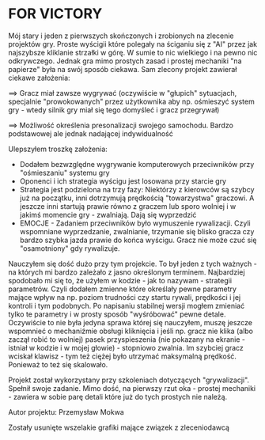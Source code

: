# FOR VICTORY

Mój stary i jeden z pierwszych skończonych i zrobionych na zlecenie projektów gry.
Proste wyścigii które polegały na ściganiu się z "AI" przez jak najszybsze kliklanie strzałki w górę.
W sumie to nic wielkiego i na pewno nic odkrywczego. Jednak gra mimo prostych zasad 
i prostej mechaniki "na papierze" była na swój sposób ciekawa. Sam zlecony projekt zawierał ciekawe założenia: 

==> Gracz miał zawsze wygrywać (oczywiście w "głupich" sytuacjach, specjalnie "prowokowanych" przez użytkownika
aby np. ośmieszyć system gry - wtedy silnik gry miał się tego domyśleć i gracz przegrywał)

==> Możliwość określenia presonalizacji swojego samochodu. Bardzo podstawowej ale jednak nadającej indywidualność

Ulepszyłem troszkę założenia:

- Dodałem bezwzględne wygrywanie komputerowych przeciwników przy "ośmieszaniu" systemu gry
- Oponenci i ich strategia wyścigu jest losowana przy starcie gry
- Strategia jest podzielona na trzy fazy: Niektórzy z kierowców są szybcy już na początku,
inni dotrzymują prędkością "towarzystwa" graczowi. A jeszcze inni startują prawie równo z graczem
lub sporo wolniej i w jakimś momencie gry - zwalniają. Dają się wyprzedzić
- EMOCJE - Zadaniem przeciwników było wymuszenie rywalizacji. Czyli wspomniane wyprzedzanie, zwalnianie,
trzymanie się blisko gracza czy bardzo szybka jazda prawie do końca wyścigu. Gracz nie może czuć się
"osamotniony" gdy rywalizuje.

Nauczyłem się dość dużo przy tym projekcie. To był jeden z tych ważnych - na których mi bardzo zależało
z jasno określonym terminem. Najbardziej spodobało mi się to, że użyłem w kodzie - jak to nazywam - 
strategii parametrów. Czyli dodałem zmienne które określały pewne parametry mające wpływ na np. poziom trudności
czy startu rywali, prędkości i jej kontroli i tym podobnych. Po napisaniu stabilnej wersji mogłem zmieniać tylko
te parametry i w prosty sposób "wyśróbować" pewne detale. Oczywiście to nie była jedyna sprawa której się nauczyłem,
muszę jeszcze wspomnieć o mechaniźmie obsługi kliknięcia i jeśli np. gracz nie klika (albo zaczął robić to wolniej)
pasek przyspieszenia (nie pokazany na ekranie - istniał w kodzie i w mojej głowie) - stopniowo zwalnia. Im szybciej
gracz wciskał klawisz - tym też ciężej było utrzymać maksymalną prędkość. Ponieważ to też się skalowało.

Projekt został wykorzystany przy szkoleniach dotyczących "grywalizacji". Spełnił swoje zadanie. 
Mimo dość, na pierwszy rzut oka - prostej mechaniki - zawiera w sobie parę detali które już do tych prostych
nie należą.

Autor projektu: Przemysław Mokwa

Zostały usunięte wszelakie grafiki mające związek z zleceniodawcą